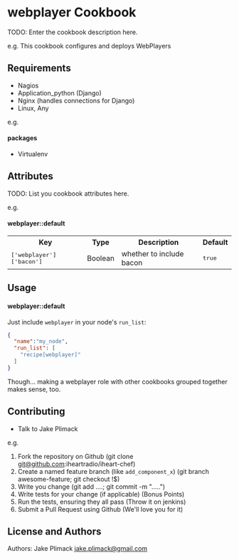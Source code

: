 webplayer Cookbook
==================
TODO: Enter the cookbook description here.

e.g.
This cookbook configures and deploys WebPlayers

Requirements
------------
* Nagios
* Application_python (Django)
* Nginx (handles connections for Django)
* Linux, Any

e.g.
#### packages
* Virtualenv

Attributes
----------
TODO: List you cookbook attributes here.

e.g.
#### webplayer::default
<table>
  <tr>
    <th>Key</th>
    <th>Type</th>
    <th>Description</th>
    <th>Default</th>
  </tr>
  <tr>
    <td><tt>['webplayer']['bacon']</tt></td>
    <td>Boolean</td>
    <td>whether to include bacon</td>
    <td><tt>true</tt></td>
  </tr>
</table>

Usage
-----
#### webplayer::default
Just include `webplayer` in your node's `run_list`:

```json
{
  "name":"my_node",
  "run_list": [
    "recipe[webplayer]"
  ]
}
```
Though... making a webplayer role with other cookbooks grouped together makes sense, too.

Contributing
------------
* Talk to Jake Plimack

e.g.
1. Fork the repository on Github (git clone git@github.com:iheartradio/iheart-chef)
2. Create a named feature branch (like `add_component_x`) (git branch awesome-feature; git checkout !$)
3. Write you change (git add ....; git commit -m ".....")
4. Write tests for your change (if applicable) (Bonus Points)
5. Run the tests, ensuring they all pass (Throw it on jenkins)
6. Submit a Pull Request using Github (We'll love you for it)

License and Authors
-------------------
Authors: Jake Plimack <jake.plimack@gmail.com>
